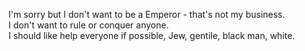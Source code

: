 I'm sorry but I don't want to be a Emperor - that's not my business. </br>
I don't want to rule or conquer anyone.</br>
I should like help everyone if possible, Jew, gentile, black man, white.</br>
